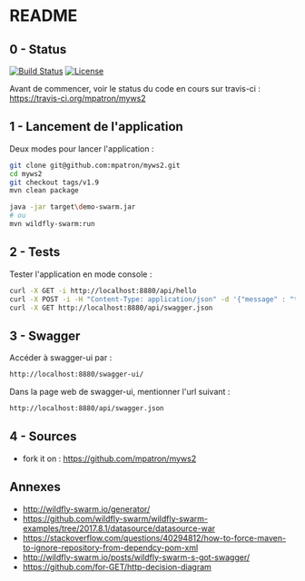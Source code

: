# README

## 0 - Status
[![Build Status](https://travis-ci.org/mpatron/myws2.svg?branch=master)](https://travis-ci.org/mpatron/myws2)
[![License](https://img.shields.io/badge/License-Apache%202.0-blue.svg)](https://opensource.org/licenses/Apache-2.0)

Avant de commencer, voir le status du code en cours sur travis-ci :
https://travis-ci.org/mpatron/myws2

## 1 - Lancement de l'application
Deux modes pour lancer l'application :
```bash
git clone git@github.com:mpatron/myws2.git
cd myws2
git checkout tags/v1.9
mvn clean package

java -jar target\demo-swarm.jar
# ou
mvn wildfly-swarm:run
```

## 2 - Tests
Tester l'application en mode console :
```bash
curl -X GET -i http://localhost:8880/api/hello
curl -X POST -i -H "Content-Type: application/json" -d '{"message" : "toto"}' http://localhost:8880/api/hello
curl -X GET http://localhost:8880/api/swagger.json
```

## 3 - Swagger
Accéder à swagger-ui par : 
```bash
http://localhost:8880/swagger-ui/
```
Dans la page web de swagger-ui, mentionner l'url suivant :
```bash
http://localhost:8880/api/swagger.json
```

## 4 - Sources
* fork it on : https://github.com/mpatron/myws2

## Annexes
* http://wildfly-swarm.io/generator/
* https://github.com/wildfly-swarm/wildfly-swarm-examples/tree/2017.8.1/datasource/datasource-war
* https://stackoverflow.com/questions/40294812/how-to-force-maven-to-ignore-repository-from-dependcy-pom-xml
* http://wildfly-swarm.io/posts/wildfly-swarm-s-got-swagger/
* https://github.com/for-GET/http-decision-diagram

